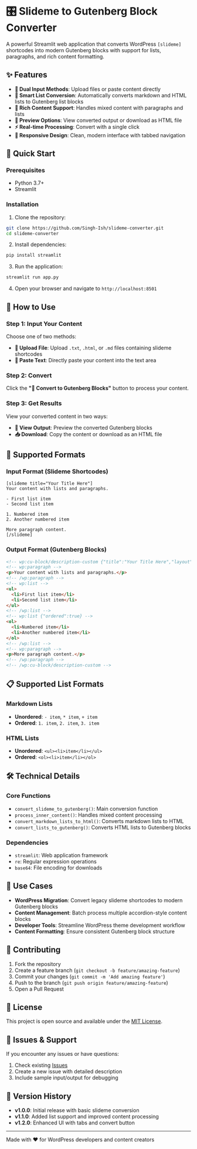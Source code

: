 # 🎛️ Slideme to Gutenberg Block Converter

A powerful Streamlit web application that converts WordPress `[slideme]` shortcodes into modern Gutenberg blocks with support for lists, paragraphs, and rich content formatting.

## ✨ Features

- **🔄 Dual Input Methods**: Upload files or paste content directly
- **📝 Smart List Conversion**: Automatically converts markdown and HTML lists to Gutenberg list blocks
- **🎯 Rich Content Support**: Handles mixed content with paragraphs and lists
- **👀 Preview Options**: View converted output or download as HTML file
- **⚡ Real-time Processing**: Convert with a single click
- **📱 Responsive Design**: Clean, modern interface with tabbed navigation

## 🚀 Quick Start

### Prerequisites

- Python 3.7+
- Streamlit

### Installation

1. Clone the repository:

```bash
git clone https://github.com/Singh-Ish/slideme-converter.git
cd slideme-converter
```

2. Install dependencies:

```bash
pip install streamlit
```

3. Run the application:

```bash
streamlit run app.py
```

4. Open your browser and navigate to `http://localhost:8501`

## 📖 How to Use

### Step 1: Input Your Content

Choose one of two methods:

- **📁 Upload File**: Upload `.txt`, `.html`, or `.md` files containing slideme shortcodes
- **📝 Paste Text**: Directly paste your content into the text area

### Step 2: Convert

Click the **"🔄 Convert to Gutenberg Blocks"** button to process your content.

### Step 3: Get Results

View your converted content in two ways:

- **👀 View Output**: Preview the converted Gutenberg blocks
- **📥 Download**: Copy the content or download as an HTML file

## 🔧 Supported Formats

### Input Format (Slideme Shortcodes)

```
[slideme title="Your Title Here"]
Your content with lists and paragraphs.

- First list item
- Second list item

1. Numbered item
2. Another numbered item

More paragraph content.
[/slideme]
```

### Output Format (Gutenberg Blocks)

```html
<!-- wp:cu-block/description-custom {"title":"Your Title Here","layout":"accordion"} -->
<!-- wp:paragraph -->
<p>Your content with lists and paragraphs.</p>
<!-- /wp:paragraph -->
<!-- wp:list -->
<ul>
  <li>First list item</li>
  <li>Second list item</li>
</ul>
<!-- /wp:list -->
<!-- wp:list {"ordered":true} -->
<ol>
  <li>Numbered item</li>
  <li>Another numbered item</li>
</ol>
<!-- /wp:list -->
<!-- wp:paragraph -->
<p>More paragraph content.</p>
<!-- /wp:paragraph -->
<!-- /wp:cu-block/description-custom -->
```

## 📋 Supported List Formats

### Markdown Lists

- **Unordered**: `- item`, `* item`, `+ item`
- **Ordered**: `1. item`, `2. item`, `3. item`

### HTML Lists

- **Unordered**: `<ul><li>item</li></ul>`
- **Ordered**: `<ol><li>item</li></ol>`

## 🛠️ Technical Details

### Core Functions

- `convert_slideme_to_gutenberg()`: Main conversion function
- `process_inner_content()`: Handles mixed content processing
- `convert_markdown_lists_to_html()`: Converts markdown lists to HTML
- `convert_lists_to_gutenberg()`: Converts HTML lists to Gutenberg blocks

### Dependencies

- `streamlit`: Web application framework
- `re`: Regular expression operations
- `base64`: File encoding for downloads

## 🎯 Use Cases

- **WordPress Migration**: Convert legacy slideme shortcodes to modern Gutenberg blocks
- **Content Management**: Batch process multiple accordion-style content blocks
- **Developer Tools**: Streamline WordPress theme development workflow
- **Content Formatting**: Ensure consistent Gutenberg block structure

## 🤝 Contributing

1. Fork the repository
2. Create a feature branch (`git checkout -b feature/amazing-feature`)
3. Commit your changes (`git commit -m 'Add amazing feature'`)
4. Push to the branch (`git push origin feature/amazing-feature`)
5. Open a Pull Request

## 📝 License

This project is open source and available under the [MIT License](LICENSE).

## 🐛 Issues & Support

If you encounter any issues or have questions:

1. Check existing [Issues](https://github.com/Singh-Ish/slideme-converter/issues)
2. Create a new issue with detailed description
3. Include sample input/output for debugging

## 🔄 Version History

- **v1.0.0**: Initial release with basic slideme conversion
- **v1.1.0**: Added list support and improved content processing
- **v1.2.0**: Enhanced UI with tabs and convert button

---

Made with ❤️ for WordPress developers and content creators
